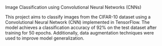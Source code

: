 Image Classification using Convolutional Neural Networks (CNNs)

This project aims to classify images from the CIFAR-10 dataset using a Convolutional Neural Network (CNN) implemented in TensorFlow. The model achieves a classification accuracy of 92% on the test dataset after training for 50 epochs. Additionally, data augmentation techniques were used to improve model generalization.
